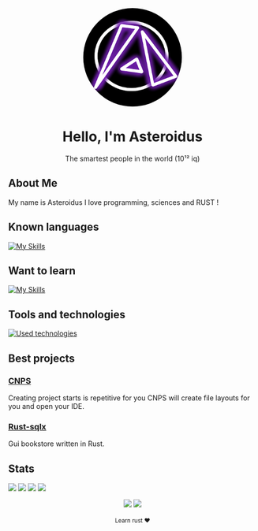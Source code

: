 <!-- Header -->
<p align="center">
  <img src="aster.png" width="200" height="200" style="border-radius: 50%; border: 2px solid white;">
</p>
<h1 align="center">Hello, I'm Asteroidus</h1>
<p align="center">The smartest people in the world (10¹² iq)</p>


<!-- Sections -->
## About Me
My name is Asteroidus I love programming, sciences and RUST ! 

## Known languages
[![My Skills](https://skillicons.dev/icons?i=html,css,rust,python,bash,md,tauri)](https://github.com/AsteroidusTv)

## Want to learn
[![My Skills](https://skillicons.dev/icons?i=webassembly)](https://github.com/AsteroidusTv)

## Tools and technologies
[![Used technologies](https://skillicons.dev/icons?i=linux,vscode,git,github,discord)](https://github.com/AsteroidusTv)

## Best projects
### [CNPS](https://github.com/cnps-rust)
Creating project starts is repetitive for you CNPS will create file layouts for you and open your IDE.

### [Rust-sqlx](https://github.com/AsteroidusTv/Rust-Sqlx)
Gui bookstore written in Rust.

## Stats
[![](http://github-profile-summary-cards.vercel.app/api/cards/repos-per-language?username=AsteroidusTv&theme=dracula)](https://github.com/AsteroidusTv)
[![](http://github-profile-summary-cards.vercel.app/api/cards/most-commit-language?username=AsteroidusTv&theme=dracula)](https://github.com/AsteroidusTv)
[![](http://github-profile-summary-cards.vercel.app/api/cards/stats?username=AsteroidusTv&theme=dracula)](https://github.com/AsteroidusTv)
[![](http://github-profile-summary-cards.vercel.app/api/cards/productive-time?username=AsteroidusTv&theme=dracula&utcOffset=2)](https://github.com/AsteroidusTv)

<!-- Social Links -->
<p align="center">
  <a href="https://github.com/AsteroidusTv"><img src="https://img.icons8.com/material-rounded/30/000000/github.png"/></a>
  <a href="rmbi.ch/aster"><img src="https://img.icons8.com/material-rounded/30/000000/web.png"/></a>

</p>

<!-- Footer -->
<p align="center">
  <small>Learn rust ❤️</small>
</p>
